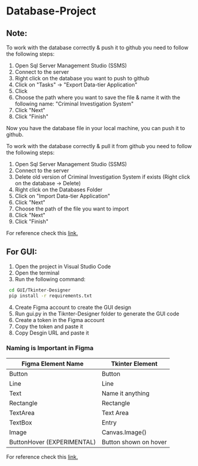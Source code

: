 # Database-Project

## Note:
To work with the database correctly & push it to github you need to follow the following steps:
1. Open Sql Server Management Studio (SSMS)
2. Connect to the server
3. Right click on the database you want to push to github
4. Click on "Tasks" -> "Export Data-tier Application"
5. Click
6. Choose the path where you want to save the file & name it with the following name: "Criminal Investigation System"
7. Click "Next"
8. Click "Finish"

Now you have the database file in your local machine, you can push it to github.

To work with the database correctly & pull it from github you need to follow the following steps:
1. Open Sql Server Management Studio (SSMS)
2. Connect to the server
3. Delete old version of Criminal Investigation System if exists (Right click on the database -> Delete)
4. Right click on the Databases Folder
5. Click on "Import Data-tier Application"
6. Click "Next"
7. Choose the path of the file you want to import
8. Click "Next"
9. Click "Finish"

For reference check this [link.](https://www.youtube.com/watch?v=XLzV_gagkZc)

## For GUI:
1. Open the project in Visual Studio Code
2. Open the terminal
3. Run the following command:
```bash
 cd GUI/Tkinter-Designer
 pip install -r requirements.txt
```
4. Create Figma account to create the GUI design
5. Run gui.py in the Tiknter-Designer folder to generate the GUI code
6. Create a token in the Figma account
7. Copy the token and paste it
8. Copy Desgin URL and paste it

### Naming is Important in Figma

| Figma Element Name | Tkinter Element |
| --- | --- |
| Button | Button |
| Line | Line |
| Text | Name it anything |
| Rectangle | Rectangle |
| TextArea | Text Area |
| TextBox | Entry |
| Image | Canvas.Image() |
| ButtonHover (EXPERIMENTAL) | Button shown on hover |

For reference check this [link.](https://www.youtube.com/watch?v=oLxFqpUbaAE)

